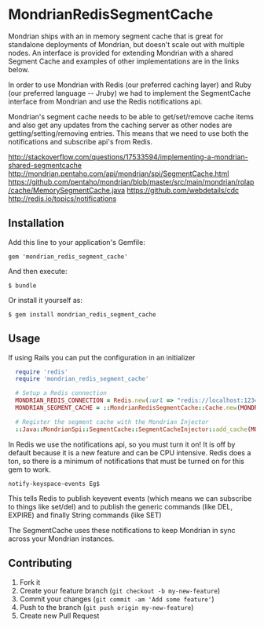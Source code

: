 # MondrianRedisSegmentCache

Mondrian ships with an in memory segment cache that is great for standalone deployments of Mondrian, but doesn't
scale out with multiple nodes.  An interface is provided for extending Mondrian with a shared Segment Cache and
examples of other implementations are in the links below.

In order to use Mondrian with Redis (our preferred caching layer) and Ruby (our preferred language -- Jruby) we had
to implement the SegmentCache interface from Mondrian and use the Redis notifications api.

Mondrian's segment cache needs to be able to get/set/remove cache items and also get any updates from the caching server
as other nodes are getting/setting/removing entries.  This means that we need to use both the notifications and subscribe
api's from Redis.

http://stackoverflow.com/questions/17533594/implementing-a-mondrian-shared-segmentcache
http://mondrian.pentaho.com/api/mondrian/spi/SegmentCache.html
https://github.com/pentaho/mondrian/blob/master/src/main/mondrian/rolap/cache/MemorySegmentCache.java
https://github.com/webdetails/cdc
http://redis.io/topics/notifications

## Installation

Add this line to your application's Gemfile:

    gem 'mondrian_redis_segment_cache'

And then execute:

    $ bundle

Or install it yourself as:

    $ gem install mondrian_redis_segment_cache

## Usage

If using Rails you can put the configuration in an initializer

```ruby
  require 'redis'
  require 'mondrian_redis_segment_cache'

  # Setup a Redis connection
  MONDRIAN_REDIS_CONNECTION = Redis.new(:url => "redis://localhost:1234/2")
  MONDRIAN_SEGMENT_CACHE = ::MondrianRedisSegmentCache::Cache.new(MONDRIAN_REDIS_CONNECTION)

  # Register the segment cache with the Mondrian Injector
  ::Java::MondrianSpi::SegmentCache::SegmentCacheInjector::add_cache(MONDRIAN_SEGMENT_CACHE)
```

In Redis we use the notifications api, so you must turn it on!
It is off by default because it is a new feature and can be CPU intensive. Redis does a ton, so there is a minimum of notifications
that must be turned on for this gem to work.

`notify-keyspace-events Eg$`

This tells Redis to publish keyevent events (which means we can subscribe to things like set/del) and to publish the generic commands
(like DEL, EXPIRE) and finally String commands (like SET)

The SegmentCache uses these notifications to keep Mondrian in sync across your Mondrian instances.

## Contributing

1. Fork it
2. Create your feature branch (`git checkout -b my-new-feature`)
3. Commit your changes (`git commit -am 'Add some feature'`)
4. Push to the branch (`git push origin my-new-feature`)
5. Create new Pull Request
